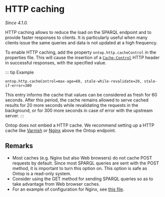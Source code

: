 # HTTP caching
*Since 4.1.0.*

HTTP caching allows to reduce the load on the SPARQL endpoint and to provide faster responses to clients. 
It is particularly useful when many clients issue the same queries and data is not updated at a high frequency.

To enable HTTP caching, add the property `ontop.http.cacheControl` in the properties file.
This will cause the insertion of a [`Cache-Control`](https://developer.mozilla.org/en-US/docs/Web/HTTP/Headers/Cache-Control) HTTP header in successful responses, with the specified value.

::: tip Example 
```properties
ontop.http.cacheControl=max-age=60, stale-while-revalidate=20, stale-if-error=300
```
This entry informs the cache that values can be considered as fresh for 60 seconds. After this period, the cache remains allowed to serve cached results for 20 more seconds while revalidating the requests in the background, or for 300 more seconds in case of error with the upstream server. 
:::

Ontop does not embed a HTTP cache. We recommend setting up a HTTP cache like [Varnish](https://varnish-cache.org/) or [Nginx](http://nginx.org) above the Ontop endpoint.

## Remarks

- Most caches (e.g. Nginx but also Web browsers) do not cache POST requests by default. Since most SPARQL queries are sent with the POST method, it is important to turn this option on. This option is safe as Ontop is a read-only system.
- Consider using the GET method for sending SPARQL queries so as to take advantage from Web browser caches.
- For an example of configuration for Nginx, see [this file](https://github.com/noi-techpark/it.bz.opendatahub.sparql/blob/eda53616c252691a73a8eb87963664cd06ca3e93/infrastructure/docker/nginx/default.conf).